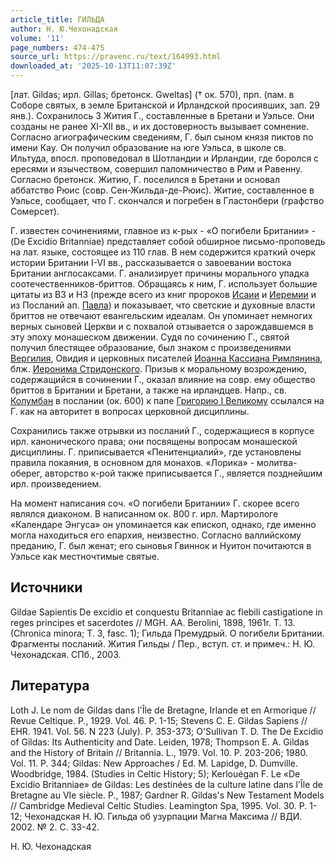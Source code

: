 ```yaml
---
article_title: ГИЛЬДА
author: Н. Ю.Чехонадская
volume: '11'
page_numbers: 474-475
source_url: https://pravenc.ru/text/164993.html
downloaded_at: '2025-10-13T11:07:39Z'
---
```


[лат. Gildas; ирл. Gillas; бретонск. Gweltas] († ок. 570), прп. (пам. в Соборе святых, в земле Британской и Ирландской просиявших, зап. 29 янв.). Сохранилось 3 Жития Г., составленные в Бретани и Уэльсе. Они созданы не ранее XI-XII вв., и их достоверность вызывает сомнение. Согласно агиографическим сведениям, Г. был сыном князя пиктов по имени Кау. Он получил образование на юге Уэльса, в школе св. Ильтуда, впосл. проповедовал в Шотландии и Ирландии, где боролся с ересями и язычеством, совершил паломничество в Рим и Равенну. Согласно бретонск. Житию, Г. поселился в Бретани и основал аббатство Рюис (совр. Сен-Жильда-де-Рюис). Житие, составленное в Уэльсе, сообщает, что Г. скончался и погребен в Гластонбери (графство Сомерсет).

Г. известен сочинениями, главное из к-рых - «О погибели Британии» - (De Excidio Britanniae) представляет собой обширное письмо-проповедь на лат. языке, состоящее из 110 глав. В нем содержится краткий очерк истории Британии I-VI вв., рассказывается о завоевании востока Британии англосаксами. Г. анализирует причины морального упадка соотечественников-бриттов. Обращаясь к ним, Г. использует большие цитаты из ВЗ и НЗ (прежде всего из книг пророков [Исаии](https://pravenc.ru/text/Исаия.html) и [Иеремии](https://pravenc.ru/text/Иеремия.html) и из Посланий ап. [Павла](https://pravenc.ru/text/Павла.html)) и показывает, что светские и духовные власти бриттов не отвечают евангельским идеалам. Он упоминает немногих верных сыновей Церкви и с похвалой отзывается о зарождавшемся в эту эпоху монашеском движении. Судя по сочинению Г., святой получил блестящее образование, был знаком с произведениями [Вергилия](https://pravenc.ru/text/Вергилий.html), Овидия и церковных писателей [Иоанна Кассиана Римлянина](<https://pravenc.ru/text/Иоанн Кассиан Римлянин.html>), блж. [Иеронима Стридонского](<https://pravenc.ru/text/Иероним Стридонский.html>). Призыв к моральному возрождению, содержащийся в сочинении Г., оказал влияние на совр. ему общество бриттов в Британии и Бретани, а также на ирландцев. Напр., св. [Колумбан](https://pravenc.ru/text/Колумбан.html) в послании (ок. 600) к папе [Григорию I Великому](<https://pravenc.ru/text/Григорию I Великому.html>) ссылался на Г. как на авторитет в вопросах церковной дисциплины.

Сохранились также отрывки из посланий Г., содержащиеся в корпусе ирл. канонического права; они посвящены вопросам монашеской дисциплины. Г. приписывается «Пенитенциалий», где установлены правила покаяния, в основном для монахов. «Лорика» - молитва-оберег, авторство к-рой также приписывается Г., является позднейшим ирл. произведением.

На момент написания соч. «О погибели Британии» Г. скорее всего являлся диаконом. В написанном ок. 800 г. ирл. Мартирологе «Календаре Энгуса» он упоминается как епископ, однако, где именно могла находиться его епархия, неизвестно. Согласно валлийскому преданию, Г. был женат; его сыновья Гвиннок и Нуитон почитаются в Уэльсе как местночтимые святые.

## Источники

Gildae Sapientis De excidio et conquestu Britanniae ac flebili castigatione in reges principes et sacerdotes // MGH. AA. Berolini, 1898, 1961r. T. 13. (Chronica minora; T. 3, fasc. 1); Гильда Премудрый. О погибели Британии. Фрагменты посланий. Жития Гильды / Пер., вступ. ст. и примеч.: Н. Ю. Чехонадская. СПб., 2003.

## Литература

Loth J. Le nom de Gildas dans l'Île de Bretagne, Irlande et en Armorique // Revue Celtique. P., 1929. Vol. 46. P. 1-15; Stevens C. E. Gildas Sapiens // EHR. 1941. Vol. 56. N 223 (July). P. 353-373; O'Sullivan T. D. The De Excidio of Gildas: Its Authenticity and Date. Leiden, 1978; Thompson E. A. Gildas and the History of Britain // Britannia. L., 1979. Vol. 10. P. 203-206; 1980. Vol. 11. P. 344; Gildas: New Approaches / Ed. M. Lapidge, D. Dumville. Woodbridge, 1984. (Studies in Celtic History; 5); Kerlouégan F. Le «De Excidio Britanniae» de Gildas: Les destinées de la culture latine dans l'Île de Bretagne au VIe siècle. P., 1987; Gardner R. Gildas's New Testament Models // Cambridge Medieval Celtic Studies. Leamington Spa, 1995. Vol. 30. P. 1-12; Чехонадская Н. Ю. Гильда об узурпации Магна Максима // ВДИ. 2002. № 2. С. 33-42.

Н. Ю.  Чехонадская
